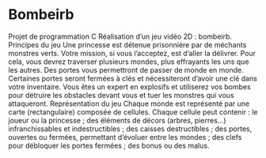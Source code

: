 # Bombeirb
Projet de programmation C Réalisation d’un jeu vidéo 2D : bombeirb.  Principes du jeu Une princesse est détenue prisonnière par de méchants monstres verts. Votre mission, si vous l’acceptez, est d’aller la délivrer. Pour cela, vous devrez traverser plusieurs mondes, plus effrayants les uns que les autres. Des portes vous permettront de passer de monde en monde. Certaines portes seront fermées à clés et nécessiteront d’avoir une clé dans votre inventaire. Vous êtes un expert en explosifs et utiliserez vos bombes pour détruire les obstacles devant vous et tuer les monstres qui vous attaqueront.  Représentation du jeu Chaque monde est représenté par une carte (rectangulaire) composée de cellules. Chaque cellule peut contenir :  le joueur ou la princesse ; des éléments de décors (arbres, pierres…) infranchissables et indestructibles ; des caisses destructibles ; des portes, ouvertes ou fermées, permettant d’évoluer entre les mondes ; des clefs pour débloquer les portes fermées ; des bonus ou des malus.
